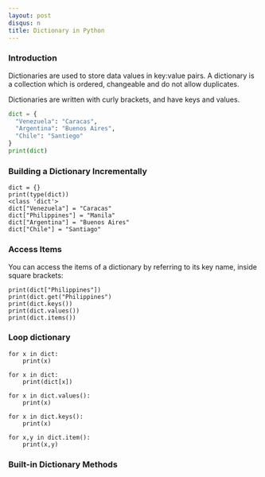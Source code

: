 ```yaml
---
layout: post
disqus: n
title: Dictionary in Python
---
```


### Introduction

Dictionaries are used to store data values in key:value pairs. A dictionary is a collection which is ordered, changeable and do not allow duplicates.

Dictionaries are written with curly brackets, and have keys and values.

```python
dict = {
  "Venezuela": "Caracas",
  "Argentina": "Buenos Aires",
  "Chile": "Santiego"
}
print(dict)
```

### Building a Dictionary Incrementally

```
dict = {}
print(type(dict))
<class 'dict'>
dict["Venezuela"] = "Caracas"
dict["Philippines"] = "Manila"
dict["Argentina"] = "Buenos Aires"
dict["Chile"] = "Santiago"
```

### Access Items

You can access the items of a dictionary by referring to its key name, inside square brackets:

```
print(dict["Philippines"])
print(dict.get("Philippines")
print(dict.keys())
print(dict.values())
print(dict.items())
```

### Loop dictionary

```
for x in dict:
    print(x)

for x in dict:
    print(dict[x])

for x in dict.values():
    print(x)

for x in dict.keys():
    print(x)

for x,y in dict.item():
    print(x,y)    
```    



### Built-in Dictionary Methods
